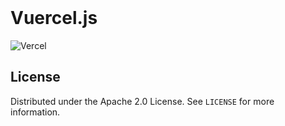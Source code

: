 <!-- PROJECT LOGO -->
<br />

# Vuercel.js

![Vercel][vercel-badge]

<!-- LICENSE -->
## License

Distributed under the Apache 2.0 License. See `LICENSE` for more information.


<!-- HEADER URLS -->
[vercel-badge]: https://img.shields.io/badge/open%20in%20codesandbox-online?style=for-the-badge&logo=codesandbox&color=black


<!-- PACKAGES URL -->
[vercel]: http://githubbox.com/VerifiedGruber/Vuercel.js
